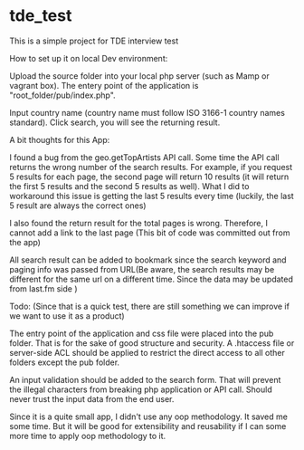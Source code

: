 # tde_test
This is a simple project for TDE interview test



How to set up it on local Dev environment:

Upload the source folder into your local php server (such as Mamp or vagrant box).
The entery point of the application is "root_folder/pub/index.php".

Input country name (country name must follow ISO 3166-1 country names standard).
Click search, you will see the returning result.



A bit thoughts for this App:

I found a bug from the geo.getTopArtists API call. Some time the API call returns the wrong number of the search results. For example, if you request 5 results for each page, the second page will return 10 results (it will return the first 5 results and the second 5 results as well). What I did to workaround this issue is getting the last 5 results every time (luckily, the last 5 result are always the correct ones) 

I also found the return result for the total pages is wrong. Therefore, I cannot add a link to the last page (This bit of code was committed out from the app)

All search result can be added to bookmark since the search keyword and paging info was passed from URL(Be aware, the search results may be different for the same url on a different time. Since the data may be updated from last.fm side )




Todo: (Since that is a quick test, there are still something we can improve if we want to use it as a product)

The entry point of the application and css file were placed into the pub folder. That is for the sake of good structure and security. A .htaccess file or server-side ACL should be applied to restrict the direct access to all other folders except the pub folder.

An input validation should be added to the search form. That will prevent the illegal characters from breaking php application or API call. Should never trust the input data from the end user.

Since it is a quite small app, I didn't use any oop methodology. It saved me some time. But it will be good for extensibility and reusability if I can some more time to apply oop methodology to it.
